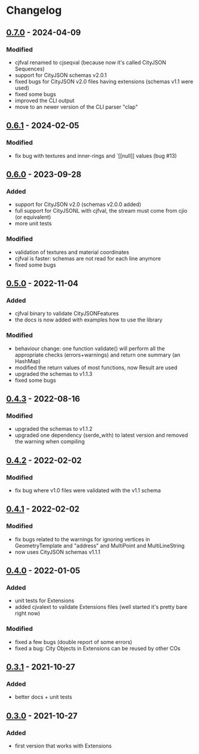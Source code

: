 # Changelog


## [0.7.0] - 2024-04-09
### Modified
- cjfval renamed to cjseqval (because now it's called CityJSON Sequences)
- support for CityJSON schemas v2.0.1
- fixed bugs for CityJSON v2.0 files having extensions (schemas v1.1 were used)
- fixed some bugs 
- improved the CLI output
- move to an newer version of the CLI parser "clap"

## [0.6.1] - 2024-02-05
### Modified
- fix bug with textures and inner-rings and `[[null]] values (bug #13)

## [0.6.0] - 2023-09-28
### Added
- support for CityJSON v2.0 (schemas v2.0.0 added)
- full support for CityJSONL with cjfval, the stream must come from cjio (or equivalent)
- more unit tests
### Modified
- validation of textures and material coordinates
- cjfval is faster: schemas are not read for each line anymore
- fixed some bugs

## [0.5.0] - 2022-11-04
### Added
- cjfval binary to validate CityJSONFeatures
- the docs is now added with examples how to use the library
### Modified
- behaviour change: one function validate() will perform all the appropriate checks (errors+warnings) and return one summary (an HashMap)
- modified the return values of most functions, now Result are used
- upgraded the schemas to v1.1.3
- fixed some bugs

## [0.4.3] - 2022-08-16
### Modified
- upgraded the schemas to v1.1.2
- upgraded one dependency (serde_with) to latest version and removed the warning when compiling

## [0.4.2] - 2022-02-02
### Modified
- fix bug where v1.0 files were validated with the v1.1 schema

## [0.4.1] - 2022-02-02
### Modified
- fix bugs related to the warnings for ignoring vertices in GeometryTemplate and "address" and MultiPoint and MultiLineString 
- now uses CityJSON schemas v1.1.1

## [0.4.0] - 2022-01-05
### Added
- unit tests for Extensions
- added cjvalext to validate Extensions files (well started it's pretty bare right now)
### Modified
- fixed a few bugs (double report of some errors)
- fixed a bug: City Objects in Extensions can be reused by other COs

## [0.3.1] - 2021-10-27
### Added
- better docs + unit tests

## [0.3.0] - 2021-10-27
### Added
- first version that works with Extensions

[0.7.0]: https://github.com/hugoledoux/cjval/compare/0.6.1...0.7.0
[0.6.1]: https://github.com/hugoledoux/cjval/compare/0.6.0...0.6.1
[0.6.0]: https://github.com/hugoledoux/cjval/compare/0.5.0...0.6.0
[0.5.0]: https://github.com/hugoledoux/cjval/compare/0.4.3...0.5.0
[0.4.3]: https://github.com/hugoledoux/cjval/compare/0.4.2...0.4.3
[0.4.2]: https://github.com/hugoledoux/cjval/compare/0.4.1...0.4.2
[0.4.1]: https://github.com/hugoledoux/cjval/compare/0.4.0...0.4.1
[0.4.0]: https://github.com/hugoledoux/cjval/compare/0.3.1...0.4.0
[0.3.1]: https://github.com/hugoledoux/cjval/compare/0.3.0...0.3.1
[0.3.0]: https://github.com/hugoledoux/cjval/compare/0.2.0...0.3.0

